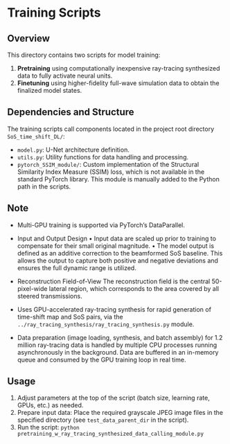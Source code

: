 # Training Scripts

## Overview

This directory contains two scripts for model training:

1. **Pretraining** using computationally inexpensive ray-tracing synthesized data to fully activate neural units.  
2. **Finetuning** using higher-fidelity full-wave simulation data to obtain the finalized model states.

## Dependencies and Structure

The training scripts call components located in the project root directory `SoS_time_shift_DL/`:

- `model.py`: U-Net architecture definition.  
- `utils.py`: Utility functions for data handling and processing.  
- `pytorch_SSIM_module/`: Custom implementation of the Structural Similarity Index Measure (SSIM) loss, which is not available in the standard PyTorch library. This module is manually added to the Python path in the scripts.

## Note
- Multi-GPU training is supported via PyTorch’s DataParallel.
- Input and Output Design
	•	Input data are scaled up prior to training to compensate for their small original magnitude.
	•	The model output is defined as an additive correction to the beamformed SoS baseline. This allows the output to capture both positive and negative deviations and ensures the full dynamic range is utilized.
- Reconstruction Field-of-View
The reconstruction field is the central 50-pixel-wide lateral region, which corresponds to the area covered by all steered transmissions.

- Uses GPU-accelerated ray-tracing synthesis for rapid generation of time-shift map and SoS pairs, via the `../ray_tracing_synthesis/ray_tracing_synthesis.py` module.
- Data preparation (image loading, synthesis, and batch assembly) for 1.2 million ray-tracing data is handled by multiple CPU processes running asynchronously in the background. Data are buffered in an in-memory queue and consumed by the GPU training loop in real time.

## Usage

1. Adjust parameters at the top of the script (batch size, learning rate, GPUs, etc.) as needed.
2. Prepare input data: Place the required grayscale JPEG image files in the specified directory (see `test_data_parent_dir` in the script).
3. Run the script: `python pretraining_w_ray_tracing_synthesized_data_calling_module.py`

